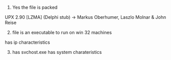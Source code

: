 1. Yes the file is packed

UPX 2.90 [LZMA] (Delphi stub) -> Markus Oberhumer, Laszlo Molnar & John Reise

2. file is an executable to run on win 32 machines

has ip characteristics

3. has svchost.exe has system charateristics
